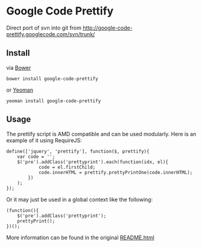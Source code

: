 # Google Code Prettify

Direct port of svn into git from http://google-code-prettify.googlecode.com/svn/trunk/

## Install

via [Bower](http://twitter.github.com/bower/)

	bower install google-code-prettify

or [Yeoman](http://yeoman.io/)

	yeoman install google-code-prettify


## Usage

The prettify script is AMD compatible and can be used modularly. Here is an example of it using RequireJS:

	define(['jquery', 'prettify'], function($, prettify){
		var code = '';
		$('pre').addClass('prettyprint').each(function(idx, el){
				code = el.firstChild;
				code.innerHTML = prettify.prettyPrintOne(code.innerHTML);
			})
		);
	});

Or it may just be used in a global context like the following:

	(function(){
		$('pre').addClass('prettyprint');
		prettyPrint();
	})();

More information can be found in the original [README.html](http://google-code-prettify.googlecode.com/svn/trunk/README.html)